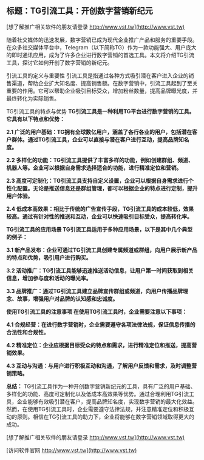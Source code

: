 ## **标题：TG引流工具：开创数字营销新纪元**

[想了解推广相关软件的朋友请登录 http://www.vst.tw](http://www.vst.tw)

随着社交媒体的迅速发展，数字营销已成为现代企业推广产品和服务的重要手段。在众多社交媒体平台中，Telegram（以下简称TG）作为一款功能强大、用户庞大的即时通讯应用，成为了许多企业进行数字营销的首选工具。本文将介绍TG引流工具，探讨它如何开创了数字营销的新纪元。

引流工具的定义与重要性
引流工具是指通过各种方式吸引潜在客户进入企业的销售渠道，帮助企业扩大知名度、提高销售额。在数字营销中，引流工具起到了至关重要的作用。它可以帮助企业吸引目标受众，增加粉丝数量，提高品牌曝光度，并最终转化为实际销售。

TG引流工具的特点与优势
**TG引流工具是一种利用TG平台进行数字营销的工具。它具有以下特点和优势：**

**2.1 广泛的用户基础：TG拥有全球数亿用户，涵盖了各行各业的用户，包括潜在客户群体。通过TG引流工具，企业可以直接与潜在客户进行互动，提高品牌知名度。**

**2.2 多样化的功能：TG引流工具提供了丰富多样的功能，例如创建群组、频道、机器人等。企业可以根据自身需求选择适合的功能，进行精准定位和营销。**

**2.3 高度可定制化：TG引流工具支持自定义设置，企业可以根据自身需求进行个性化配置。无论是推送信息还是群组管理，都可以根据企业的特点进行定制，提升用户体验。**

**2.4 低成本高效果：相比于传统的广告宣传手段，TG引流工具的成本较低，效果较高。通过有针对性的推送和互动，企业可以快速吸引目标受众，提高转化率。**

**TG引流工具的应用场景 TG引流工具适用于多种应用场景，以下是其中几个典型的例子：**

**3.1 新产品发布：企业可通过TG引流工具创建专属频道或群组，向用户展示新产品的特点和优势，吸引用户进行购买。**

**3.2 活动推广：TG引流工具能够迅速推送活动信息，让用户第一时间获取到相关信息，增加参与度和活动的曝光率。**

**3.3 品牌推广：通过TG引流工具建立品牌宣传群组或频道，向用户传播品牌理念、故事，增强用户对品牌的认知感和忠诚度。**

**使用TG引流工具的注意事项 在使用TG引流工具时，企业需要注意以下事项：**

**4.1 合规经营：在进行数字营销时，企业需要遵守各项法律法规，保证信息传播的合法性和合规性。**

**4.2 精准定位：企业应根据目标受众的特点和需求，进行精准定位和推送，提高营销效果。**

**4.3 互动与沟通：与用户进行积极互动和沟通，了解用户反馈和需求，及时调整营销策略。**

**总结：**
TG引流工具作为一种开创数字营销新纪元的工具，具有广泛的用户基础、多样化的功能、高度可定制化以及低成本高效果等优势。通过合理利用TG引流工具，企业能够有效吸引潜在客户，提高品牌知名度，实现数字营销的最大化效益。然而，在使用TG引流工具时，企业需要遵守法律法规，并注意精准定位和积极互动的原则。相信在TG引流工具的助力下，企业将能够在数字营销领域取得更大的成功。

[想了解推广相关软件的朋友请登录 http://www.vst.tw](http://www.vst.tw)


[访问软件官网 http://www.vst.tw](http://www.vst.tw)
